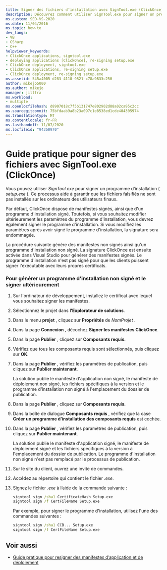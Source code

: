 ```yaml
---
title: Signer des fichiers d’installation avec SignTool.exe (ClickOnce)
description: Découvrez comment utiliser SignTool.exe pour signer un programme d’installation pour les applications ClickOnce, ce qui permet de s’assurer que les fichiers falsifiés ne sont pas installés.
ms.custom: SEO-VS-2020
ms.date: 11/04/2016
ms.topic: how-to
dev_langs:
- VB
- CSharp
- C++
helpviewer_keywords:
- ClickOnce applications, signtool.exe
- deploying applications [ClickOnce], re-signing setup.exe
- ClickOnce deployment, signtool.exe
- ClickOnce applications, re-signing setup.exe
- ClickOnce deployment, re-signing setup.exe
ms.assetid: 545a4005-d283-4110-9821-c78a9833c250
author: mikejo5000
ms.author: mikejo
manager: jillfra
ms.workload:
- multiple
ms.openlocfilehash: d8907018c7f5b131747e802902d88a02ca95c2cc
ms.sourcegitcommit: 75bfdaab9a8b23a097c1e8538ed1cde404305974
ms.translationtype: MT
ms.contentlocale: fr-FR
ms.lasthandoff: 11/07/2020
ms.locfileid: "94350970"
---
```

# <a name="how-to-sign-setup-files-with-signtoolexe-clickonce"></a>Guide pratique pour signer des fichiers avec SignTool.exe (ClickOnce)
Vous pouvez utiliser *SignTool.exe* pour signer un programme d’installation ( *setup.exe* ). Ce processus aide à garantir que les fichiers falsifiés ne sont pas installés sur les ordinateurs des utilisateurs finaux.

 Par défaut, ClickOnce dispose de manifestes signés, ainsi que d'un programme d'installation signé. Toutefois, si vous souhaitez modifier ultérieurement les paramètres du programme d'installation, vous devrez également signer le programme d'installation. Si vous modifiez les paramètres après avoir signé le programme d'installation, la signature sera endommagée.

 La procédure suivante génère des manifestes non signés ainsi qu'un programme d'installation non signé. La signature ClickOnce est ensuite activée dans Visual Studio pour générer des manifestes signés. Le programme d'installation n'est pas signé pour que les clients puissent signer l'exécutable avec leurs propres certificats.

### <a name="to-generate-an-unsigned-setup-program-and-sign-later"></a>Pour générer un programme d'installation non signé et le signer ultérieurement

1. Sur l'ordinateur de développement, installez le certificat avec lequel vous souhaitez signer les manifestes.

2. Sélectionnez le projet dans **l’Explorateur de solutions**.

3. Dans le menu **projet** , cliquez sur **Propriétés** de *NomProjet* .

4. Dans la page **Connexion** , décochez **Signer les manifestes ClickOnce**.

5. Dans la page **Publier** , cliquez sur **Composants requis**.

6. Vérifiez que tous les composants requis sont sélectionnés, puis cliquez sur **OK**.

7. Dans la page **Publier** , vérifiez les paramètres de publication, puis cliquez sur **Publier maintenant**.

     La solution publie le manifeste d'application non signé, le manifeste de déploiement non signé, les fichiers spécifiques à la version et le programme d'installation non signé à l'emplacement du dossier de publication.

8. Dans la page **Publier** , cliquez sur **Composants requis**.

9. Dans la boîte de dialogue **Composants requis** , vérifiez que la case **Créer un programme d’installation des composants requis** est cochée.

10. Dans la page **Publier** , vérifiez les paramètres de publication, puis cliquez sur **Publier maintenant**.

     La solution publie le manifeste d'application signé, le manifeste de déploiement signé et les fichiers spécifiques à la version à l'emplacement du dossier de publication. Le programme d'installation non signé n'est pas remplacé par le processus de publication.

11. Sur le site du client, ouvrez une invite de commandes.

12. Accédez au répertoire qui contient le fichier *.exe*.

13. Signez le fichier *.exe* à l’aide de la commande suivante :

    ```cmd
    signtool sign /sha1 CertificateHash Setup.exe
    signtool sign /f CertFileName Setup.exe
    ```

     Par exemple, pour signer le programme d'installation, utilisez l'une des commandes suivantes :

    ```cmd
    signtool sign /sha1 CCB... Setup.exe
    signtool sign /f CertFileName Setup.exe
    ```

## <a name="see-also"></a>Voir aussi
- [Guide pratique pour resigner des manifestes d’application et de déploiement](../deployment/how-to-re-sign-application-and-deployment-manifests.md)
